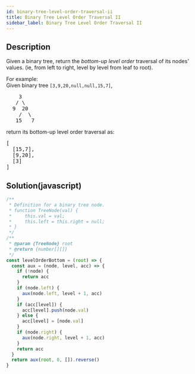 ```yaml
---
id: binary-tree-level-order-traversal-ii
title: Binary Tree Level Order Traversal II
sidebar_label: Binary Tree Level Order Traversal II
---
```

## Description
<div class="description">
<p>Given a binary tree, return the <i>bottom-up level order</i> traversal of its nodes' values. (ie, from left to right, level by level from leaf to root).</p>

<p>
For example:<br />
Given binary tree <code>[3,9,20,null,null,15,7]</code>,<br />
<pre>
    3
   / \
  9  20
    /  \
   15   7
</pre>
</p>
<p>
return its bottom-up level order traversal as:<br />
<pre>
[
  [15,7],
  [9,20],
  [3]
]
</pre>
</p>
</div>

## Solution(javascript)
```javascript
/**
 * Definition for a binary tree node.
 * function TreeNode(val) {
 *     this.val = val;
 *     this.left = this.right = null;
 * }
 */
/**
 * @param {TreeNode} root
 * @return {number[][]}
 */
const levelOrderBottom = (root) => {
  const aux = (node, level, acc) => {
    if (!node) {
      return acc
    }
    if (node.left) {
      aux(node.left, level + 1, acc)
    }
    if (acc[level]) {
      acc[level].push(node.val)
    } else {
      acc[level] = [node.val]
    }
    if (node.right) {
      aux(node.right, level + 1, acc)
    }
    return acc
  }
  return aux(root, 0, []).reverse()
}

```